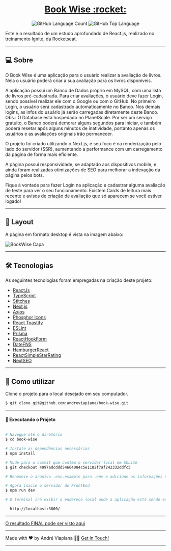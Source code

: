 <p align="center">
  <h1 align="center"><a href="https://book-wis3.netlify.app/">Book Wise :rocket: </a></h1>
</p>

<p align="center" margin-top="25px" >
  <img alt="GitHub Language Count" src="https://img.shields.io/github/languages/count/andreviapiana/book-wise" />

  <img alt="GitHub Top Language" src="https://img.shields.io/github/languages/top/andreviapiana/book-wise" />
</p>


Este é o resultado de um estudo aprofundado de React.js, realizado no treinamento Ignite, da Rocketseat.

___

## 💻 Sobre
O Book Wise é uma aplicação para o usuário realizar a avaliação de livros. Nela o usuário poderá criar a sua avaliação para os livros disponíveis.

A aplicação possuí um Banco de Dados próprio em MySQL, com uma lista de livros pré-cadastrada. Para criar avaliações, o usuário deve fazer Login, sendo possível realizar ele com o Google ou com o GitHub. No primeiro Login, o usuário será cadastrado automaticamente no Banco. Nos demais logins, as infos do usuário já serão carregadas diretamente deste Banco. Obs.: O Database está hospedado no PlanetScale. Por ser um serviço gratuito, o Banco poderá demorar alguns segundos para iniciar, e também poderá resetar após alguns minutos de inatividade, portanto apenas os usuários e as avaliações originais irão permanecer.

O projeto foi criado utilizando o Next.js, e seu foco é na renderização pelo lado do servidor (SSR), aumentando a performance com um carregamento da página de forma mais eficiente.

A página possuí responsividade, se adaptado aos dispositivos mobile, e ainda foram realizadas otimizações de SEO para melhorar a indexação da página pelos bots.

Fique à vontade para fazer Login na aplicação e cadastrar alguma avaliação de teste para ver o seu funcionamento. Existem Cards de leitura mais recente e avisos de criação de avaliação que só aparecem se você estiver logado!

___

## 🎨 Layout
A página em formato desktop é vista na imagem abaixo:

![BookWise Capa](https://github.com/andreviapiana/book-wise/assets/106932234/58b6cf8c-904d-436a-925e-f53b4127771f)

___

## 🛠 Tecnologias

As seguintes tecnologias foram empregadas na criação deste projeto:

- [ReactJs](https://reactjs.org)
- [TypeScript](https://www.typescriptlang.org/)
- [Stitches](https://www.npmjs.com/package/@stitches/react)
- [Next.js](https://nextjs.org/)
- [Axios](https://axios-http.com/ptbr/docs/intro)
- [Phosphor Icons](https://phosphoricons.com/)
- [React Toastify](https://fkhadra.github.io/react-toastify/introduction)
- [ESLint](https://eslint.org/)
- [Prisma](https://www.npmjs.com/package/react-prisma)
- [ReactHookForm](https://www.react-hook-form.com/)
- [DateFNS](https://date-fns.org/)
- [HamburgerReact](https://www.npmjs.com/package/hamburger-react)
- [ReactSimpleStarRating](https://www.npmjs.com/package/react-simple-star-rating)
- [NextSEO](https://www.npmjs.com/package/next-seo)

___

## 🚀 Como utilizar

Clone o projeto para o local desejado em seu computador.

```bash
$ git clone git@github.com:andreviapiana/book-wise.git
```
___

#### 🚧 Executando o Projeto
```bash

# Navegue até o diretório
$ cd book-wise

# Instale as dependências necessárias
$ npm install

# Mude para o commit que contém o servidor local em SQLite
$ git checkout 4097adcddd54664084c5e1182f7af242332ddfc5

# Renomeie o arquivo .env.example para .env e adicione as informações necessárias nele

# Agora inicie o servidor do FrontEnd
$ npm run dev

# O terminal irá exibir o endereço local onde a aplicação está sendo executada:

  http://localhost:3000/

```

___

[O resultado FINAL pode ser visto aqui](https://book-wis3.netlify.app/)

___

Made with ❤️ by André Viapiana 👋🏽 [Get in Touch!](https://www.linkedin.com/in/andreviapiana/)

---
